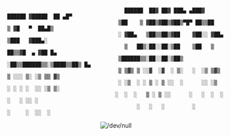 

                                          ██████  ██▓ ██▓ ███▄ ▄███▓  ██████ ▓█████  ██ ▄█▀
                                        ▒██    ▒ ▓██▒▓██▒▓██▒▀█▀ ██▒▒██    ▒ ▓█   ▀  ██▄█▒ 
                                        ░ ▓██▄   ▒██▒▒██▒▓██    ▓██░░ ▓██▄   ▒███   ▓███▄░ 
                                          ▒   ██▒░██░░██░▒██    ▒██   ▒   ██▒▒▓█  ▄ ▓██ █▄ 
                                        ▒██████▒▒░██░░██░▒██▒   ░██▒▒██████▒▒░▒████▒▒██▒ █▄
                                        ▒ ▒▓▒ ▒ ░░▓  ░▓  ░ ▒░   ░  ░▒ ▒▓▒ ▒ ░░░ ▒░ ░▒ ▒▒ ▓▒
                                        ░ ░▒  ░ ░ ▒ ░ ▒ ░░  ░      ░░ ░▒  ░ ░ ░ ░  ░░ ░▒ ▒░
                                       ░  ░  ░   ▒ ░ ▒ ░░      ░   ░  ░  ░     ░   ░ ░░ ░ 
                                              ░   ░   ░         ░         ░     ░  ░░  ░
                                   

<p align="center"><img src="https://github-readme-stats.vercel.app/api?username=siimsek&layout=compact&show_icons=true&hide=prs,issues&theme=highcontrast" alt="/dev/null" /><p/>
